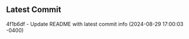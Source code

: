 
## Latest Commit
4f1b6df - Update README with latest commit info (2024-08-29 17:00:03 -0400) <Yunxi-Zhou>
